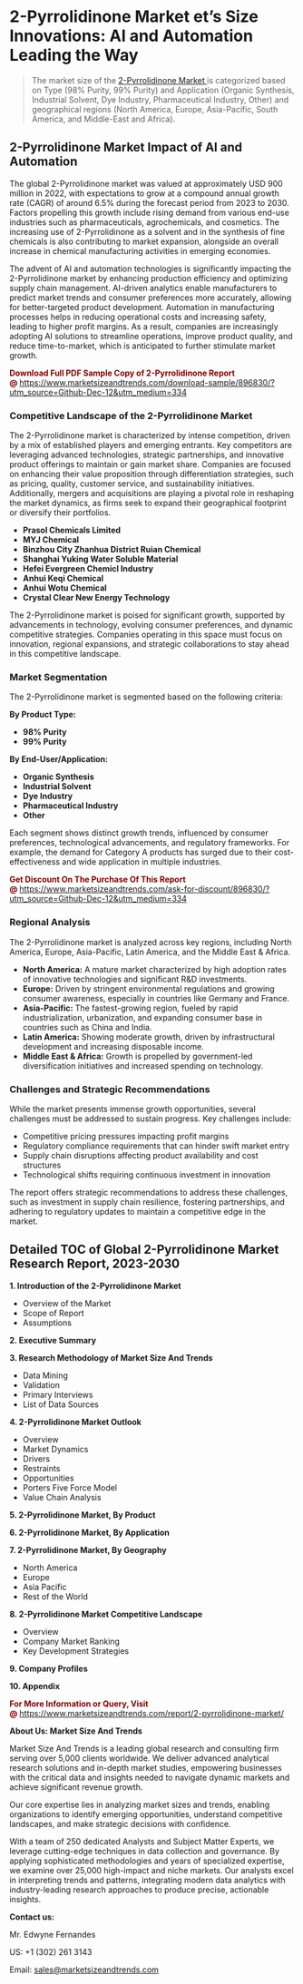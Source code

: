 <H1>2-Pyrrolidinone Market et’s Size Innovations: AI and Automation Leading the Way</H1><blockquote><p>The market size of the <a href="https://www.marketsizeandtrends.com/download-sample/896830/?utm_source=Github-Dec-12&amp;utm_medium=334" target="_blank">2-Pyrrolidinone Market </a>is categorized based on Type (98% Purity, 99% Purity) and Application (Organic Synthesis, Industrial Solvent, Dye Industry, Pharmaceutical Industry, Other) and geographical regions (North America, Europe, Asia-Pacific, South America, and Middle-East and Africa).</p></blockquote><p><h2>2-Pyrrolidinone Market Impact of AI and Automation</h2><p>The global 2-Pyrrolidinone market was valued at approximately USD 900 million in 2022, with expectations to grow at a compound annual growth rate (CAGR) of around 6.5% during the forecast period from 2023 to 2030. Factors propelling this growth include rising demand from various end-use industries such as pharmaceuticals, agrochemicals, and cosmetics. The increasing use of 2-Pyrrolidinone as a solvent and in the synthesis of fine chemicals is also contributing to market expansion, alongside an overall increase in chemical manufacturing activities in emerging economies.</p><p>The advent of AI and automation technologies is significantly impacting the 2-Pyrrolidinone market by enhancing production efficiency and optimizing supply chain management. AI-driven analytics enable manufacturers to predict market trends and consumer preferences more accurately, allowing for better-targeted product development. Automation in manufacturing processes helps in reducing operational costs and increasing safety, leading to higher profit margins. As a result, companies are increasingly adopting AI solutions to streamline operations, improve product quality, and reduce time-to-market, which is anticipated to further stimulate market growth.</p></p><p><strong><span style="color: #800000;">Download Full PDF Sample Copy of 2-Pyrrolidinone Report @</span>&nbsp;</strong><a href="https://www.marketsizeandtrends.com/download-sample/896830/?utm_source=Github-Dec-12&amp;utm_medium=334">https://www.marketsizeandtrends.com/download-sample/896830/?utm_source=Github-Dec-12&amp;utm_medium=334</a></p><h3>Competitive Landscape of the 2-Pyrrolidinone Market</h3><p>The 2-Pyrrolidinone market is characterized by intense competition, driven by a mix of established players and emerging entrants. Key competitors are leveraging advanced technologies, strategic partnerships, and innovative product offerings to maintain or gain market share. Companies are focused on enhancing their value proposition through differentiation strategies, such as pricing, quality, customer service, and sustainability initiatives. Additionally, mergers and acquisitions are playing a pivotal role in reshaping the market dynamics, as firms seek to expand their geographical footprint or diversify their portfolios.</p><p><strong><p><ul><li>Prasol Chemicals Limited </li><li> MYJ Chemical </li><li> Binzhou City Zhanhua District Ruian Chemical </li><li> Shanghai Yuking Water Soluble Material </li><li> Hefei Evergreen Chemicl Industry </li><li> Anhui Keqi Chemical </li><li> Anhui Wotu Chemical </li><li> Crystal Clear New Energy Technology</p></li></ul></p></strong></p><p>The 2-Pyrrolidinone market is poised for significant growth, supported by advancements in technology, evolving consumer preferences, and dynamic competitive strategies. Companies operating in this space must focus on innovation, regional expansions, and strategic collaborations to stay ahead in this competitive landscape.</p><h3>Market Segmentation</h3><p>The 2-Pyrrolidinone market is segmented based on the following criteria:</p><p><strong>By Product Type:</strong></p><p><strong><p><ul><li>98% Purity </li><li> 99% Purity</p></li></ul></p></strong></p><p><strong>By End-User/Application:</strong></p><p><strong><p><ul><li>Organic Synthesis </li><li> Industrial Solvent </li><li> Dye Industry </li><li> Pharmaceutical Industry </li><li> Other</p></li></ul></p></strong></p><p>Each segment shows distinct growth trends, influenced by consumer preferences, technological advancements, and regulatory frameworks. For example, the demand for Category A products has surged due to their cost-effectiveness and wide application in multiple industries.</p><p><strong><span style="color: #800000;">Get Discount On The Purchase Of This Report @&nbsp;</span></strong><a href="https://www.marketsizeandtrends.com/ask-for-discount/896830/?utm_source=Github-Dec-12&amp;utm_medium=334">https://www.marketsizeandtrends.com/ask-for-discount/896830/?utm_source=Github-Dec-12&amp;utm_medium=334</a></p><h3>Regional Analysis</h3><p>The 2-Pyrrolidinone market is analyzed across key regions, including North America, Europe, Asia-Pacific, Latin America, and the Middle East &amp; Africa.</p><ul><li><strong>North America:</strong> A mature market characterized by high adoption rates of innovative technologies and significant R&amp;D investments.</li><li><strong>Europe:</strong> Driven by stringent environmental regulations and growing consumer awareness, especially in countries like Germany and France.</li><li><strong>Asia-Pacific:</strong> The fastest-growing region, fueled by rapid industrialization, urbanization, and expanding consumer base in countries such as China and India.</li><li><strong>Latin America:</strong> Showing moderate growth, driven by infrastructural development and increasing disposable income.</li><li><strong>Middle East &amp; Africa:</strong> Growth is propelled by government-led diversification initiatives and increased spending on technology.</li></ul><h3>Challenges and Strategic Recommendations</h3><p>While the market presents immense growth opportunities, several challenges must be addressed to sustain progress. Key challenges include:</p><ul><li>Competitive pricing pressures impacting profit margins</li><li>Regulatory compliance requirements that can hinder swift market entry</li><li>Supply chain disruptions affecting product availability and cost structures</li><li>Technological shifts requiring continuous investment in innovation</li></ul><p>The report offers strategic recommendations to address these challenges, such as investment in supply chain resilience, fostering partnerships, and adhering to regulatory updates to maintain a competitive edge in the market.</p><h2>Detailed TOC of Global 2-Pyrrolidinone Market Research Report, 2023-2030</h2><p><strong>1. Introduction of the 2-Pyrrolidinone Market</strong></p><ul><li>Overview of the Market</li><li>Scope of Report</li><li>Assumptions&nbsp;</li></ul><p><strong>2. Executive Summary</strong></p><p><strong>3. Research Methodology of <strong>Market Size And Trends</strong></strong></p><ul><li>Data Mining</li><li>Validation</li><li>Primary Interviews</li><li>List of Data Sources&nbsp;</li></ul><p><strong>4. 2-Pyrrolidinone Market Outlook</strong></p><ul><li>Overview</li><li>Market Dynamics</li><li>Drivers</li><li>Restraints</li><li>Opportunities</li><li>Porters Five Force Model</li><li>Value Chain Analysis&nbsp;</li></ul><p><strong>5. 2-Pyrrolidinone Market, By Product</strong></p><p><strong>6. 2-Pyrrolidinone Market, By Application</strong></p><p><strong>7. 2-Pyrrolidinone Market, By Geography</strong></p><ul><li>North America</li><li>Europe</li><li>Asia Pacific</li><li>Rest of the World&nbsp;</li></ul><p><strong>8. 2-Pyrrolidinone Market Competitive Landscape</strong></p><ul><li>Overview</li><li>Company Market Ranking</li><li>Key Development Strategies&nbsp;</li></ul><p><strong>9. Company Profiles</strong></p><p><strong>10. Appendix</strong></p><p><strong><span style="color: #800000;">For More Information or Query, Visit @&nbsp;</span></strong><a href="https://www.marketsizeandtrends.com/report/2-pyrrolidinone-market/">https://www.marketsizeandtrends.com/report/2-pyrrolidinone-market/</a></p><p></p><p><strong>About Us:&nbsp;Market Size And Trends</strong></p><p>Market Size And Trends&nbsp;is a leading global research and consulting firm serving over 5,000 clients worldwide. We deliver advanced analytical research solutions and in-depth market studies, empowering businesses with the critical data and insights needed to navigate dynamic markets and achieve significant revenue growth.</p><p>Our core expertise lies in analyzing market sizes and trends, enabling organizations to identify emerging opportunities, understand competitive landscapes, and make strategic decisions with confidence.</p><p>With a team of 250 dedicated Analysts and Subject Matter Experts, we leverage cutting-edge techniques in data collection and governance. By applying sophisticated methodologies and years of specialized expertise, we examine over 25,000 high-impact and niche markets. Our analysts excel in interpreting trends and patterns, integrating modern data analytics with industry-leading research approaches to produce precise, actionable insights.</p><p><strong>Contact us:</strong></p><p>Mr. Edwyne Fernandes</p><p>US: +1 (302) 261 3143</p><p>Email: <a href="mailto:sales@marketsizeandtrends.com">sales@marketsizeandtrends.com</a>&nbsp;</p>
